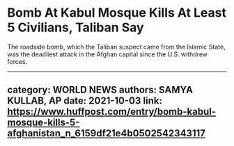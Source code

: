 # Bomb At Kabul Mosque Kills At Least 5 Civilians, Taliban Say

The roadside bomb, which the Taliban suspect came from the Islamic State, was the deadliest attack in the Afghan capital since the U.S. withdrew forces.

---
category: WORLD NEWS
authors: SAMYA KULLAB, AP
date: 2021-10-03
link: https://www.huffpost.com/entry/bomb-kabul-mosque-kills-5-afghanistan_n_6159df21e4b0502542343117
---
